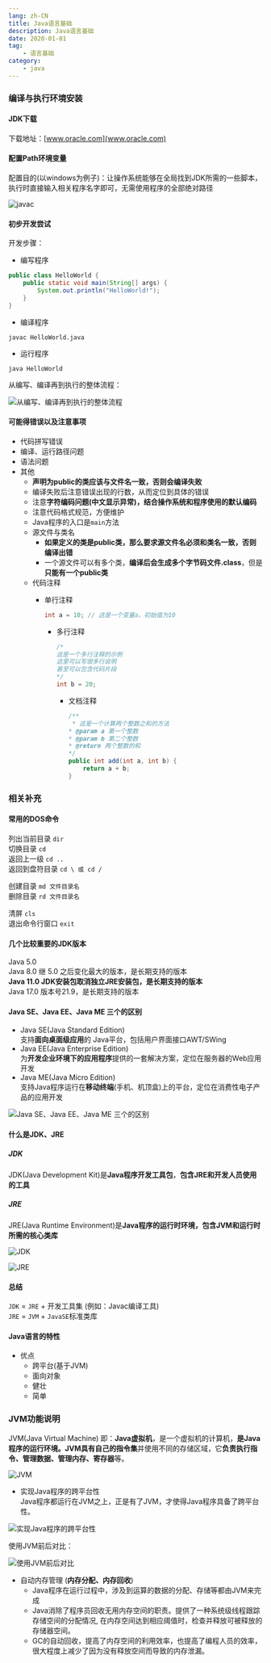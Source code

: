 ```yaml
---
lang: zh-CN
title: Java语言基础
description: Java语言基础
date: 2020-01-01
tag: 
    - 语言基础
category:
    - java
---
```


### 编译与执行环境安装

#### JDK下载

下载地址：[www.oracle.com](www.oracle.com)  

#### 配置Path环境变量

配置目的(以windows为例子)：让操作系统能够在全局找到JDK所需的一些脚本，执行时直接输入相关程序名字即可，无需使用程序的全部绝对路径  

![javac](1images/1.png)

#### 初步开发尝试

开发步骤：

+ 编写程序

```java
public class HelloWorld {
    public static void main(String[] args) {
        System.out.println("HelloWorld!");
    }
}
```

+ 编译程序

```shell
javac HelloWorld.java
```

+ 运行程序

```shell
java HelloWorld
```

从编写、编译再到执行的整体流程：

![从编写、编译再到执行的整体流程](1images/2.png)

#### 可能得错误以及注意事项

+ 代码拼写错误
+ 编译、运行路径问题
+ 语法问题
+ 其他  
  + **声明为public的类应该与文件名一致，否则会编译失败**
  + 编译失败后注意错误出现的行数，从而定位到具体的错误
  + 注意**字符编码问题(中文显示异常)，结合操作系统和程序使用的默认编码**
  + 注意代码格式规范，方便维护
  + Java程序的入口是`main`方法
  + 源文件与类名
    + **如果定义的类是public类，那么要求源文件名必须和类名一致，否则编译出错**
    + 一个源文件可以有多个类，**编译后会生成多个字节码文件.class**，但是**只能有一个public类**
  + 代码注释
    + 单行注释

        ```java
        int a = 10; // 这是一个变量a，初始值为10
        ```

      + 多行注释

        ```java
        /*
        这是一个多行注释的示例
        这里可以写很多行说明
        甚至可以包含代码片段
        */
        int b = 20;
        ```

        + 文档注释

            ```java
            /**
             * 这是一个计算两个整数之和的方法
            * @param a 第一个整数
            * @param b 第二个整数
            * @return 两个整数的和
            */
            public int add(int a, int b) {
                return a + b;
            }
            ```

### 相关补充

#### 常用的DOS命令

列出当前目录 `dir`  
切换目录 `cd`  
返回上一级 `cd ..`  
返回到盘符目录 `cd \ 或 cd /`

创建目录 `md 文件目录名`  
删除目录 `rd 文件目录名`

清屏 `cls`  
退出命令行窗口 `exit`

#### 几个比较重要的JDK版本

Java 5.0  
Java 8.0 继 5.0 之后变化最大的版本，是长期支持的版本  
**Java 11.0 JDK安装包取消独立JRE安装包，是长期支持的版本**  
Java 17.0 版本号21.9，是长期支持的版本

#### Java SE、Java EE、Java ME 三个的区别

+ Java SE(Java Standard Edition)  
支持**面向桌面级应用**的 Java平台，包括用户界面接口AWT/SWing
+ Java EE(Java Enterprise Edition)  
为**开发企业环境下的应用程序**提供的一套解决方案，定位在服务器的Web应用开发
+ Java ME(Java Micro Edition)  
支持Java程序运行在**移动终端**(手机、机顶盒)上的平台，定位在消费性电子产品的应用开发

![Java SE、Java EE、Java ME 三个的区别](1images/3.png)

#### 什么是JDK、JRE

##### JDK

JDK(Java Development Kit)是**Java程序开发工具包**，**包含JRE和开发人员使用的工具**

##### JRE

JRE(Java Runtime Environment)是**Java程序的运行时环境，包含JVM和运行时所需的核心类库**  

![JDK](1images/4.png)

![JRE](1images/5.png)

#### 总结

`JDK` = `JRE` + 开发工具集 (例如：Javac编译工具)  
`JRE` = `JVM` + `JavaSE`标准类库

#### Java语言的特性

+ 优点  
  + 跨平台(基于JVM)
  + 面向对象
  + 健壮
  + 简单

### JVM功能说明

JVM(Java Virtual Machine) 即：**Java虚拟机**，是一个虚拟机的计算机，**是Java程序的运行环境。**JVM具**有自己的指令集**并使用不同的存储区域，它**负责执行指令、管理数据、管理内存、寄存器**等。

![JVM](1images/6.png)

+ 实现Java程序的跨平台性  
Java程序都运行在JVM之上，正是有了JVM，才使得Java程序具备了跨平台性。

![实现Java程序的跨平台性](1images/7.png)

使用JVM前后对比：

![使用JVM前后对比](1images/8.png)

+ 自动内存管理 (**内存分配、内存回收**)  
  + Java程序在运行过程中，涉及到运算的数据的分配、存储等都由JVM来完成  
  + Java消除了程序员回收无用内存空间的职责。提供了一种系统级线程跟踪存储空间的分配情况, 在内存空间达到相应阈值时，检查并释放可被释放的存储器空间。  
  + GC的自动回收，提高了内存空间的利用效率，也提高了编程人员的效率，很大程度上减少了因为没有释放空间而导致的内存泄漏。
